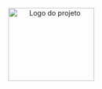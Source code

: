 <p align="center">
  <a>
    <img src="https://storage.googleapis.com/golden-wind/unform/unform.svg" height="150" width="175" alt="Logo do projeto" />
  </a>
</p>
